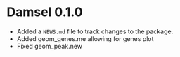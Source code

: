 # Damsel 0.1.0

* Added a `NEWS.md` file to track changes to the package.
* Added geom_genes.me allowing for genes plot
* Fixed geom_peak.new
